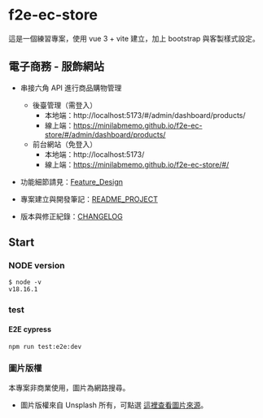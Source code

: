 # f2e-ec-store

這是一個練習專案，使用 vue 3 + vite 建立，加上 bootstrap 與客製樣式設定。

## 電子商務 - 服飾網站

- 串接六角 API 進行商品購物管理

  - 後臺管理（需登入）
    - 本地端：http://localhost:5173/#/admin/dashboard/products/
    - 線上端：https://minilabmemo.github.io/f2e-ec-store/#/admin/dashboard/products/
  - 前台網站（免登入）
    - 本地端：http://localhost:5173/
    - 線上端：https://minilabmemo.github.io/f2e-ec-store/#/

- 功能細節請見：[Feature_Design](./Feature_Design.md)
- 專案建立與開發筆記：[README_PROJECT](./README_create.md)
- 版本與修正紀錄：[CHANGELOG](./CHANGELOG.md)

## Start

### NODE version

```
$ node -v
v18.16.1
```

### test

#### E2E cypress

```
npm run test:e2e:dev
```

### 圖片版權

本專案非商業使用，圖片為網路搜尋。

- 圖片版權來自 Unsplash 所有，可點選 [這裡查看圖片來源](./img_source.md)。
